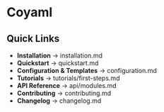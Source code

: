 # Coyaml

<!-- 
Brief project introduction:
- What Coyaml is
- Key features (dot-notation, Pydantic validation, templates)
-->

## Quick Links

- **Installation** → installation.md  
- **Quickstart** → quickstart.md  
- **Configuration & Templates** → configuration.md  
- **Tutorials** → tutorials/first-steps.md  
- **API Reference** → api/modules.md  
- **Contributing** → contributing.md  
- **Changelog** → changelog.md
